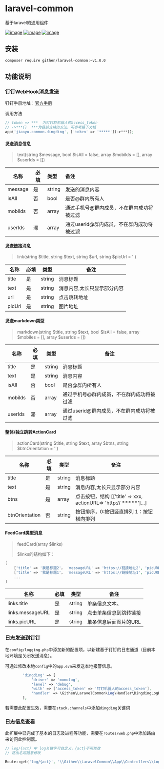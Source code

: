 # laravel-common
基于laravel的通用组件

[![image](https://img.shields.io/github/stars/jiaoyu-cn/laravel-tencent-vodlaravel-common)](https://github.com/jiaoyu-cn/laravel-common/stargazers)
[![image](https://img.shields.io/github/forks/jiaoyu-cn/laravel-common)](https://github.com/jiaoyu-cn/laravel-common/network/members)
[![image](https://img.shields.io/github/issues/jiaoyu-cn/laravel-common)](https://github.com/jiaoyu-cn/laravel-common/issues)

## 安装

```shell
composer require githen/laravel-common:~v1.0.0
```

## 功能说明

### 钉钉WebHook消息发送

钉钉手册地址：[官方手册](https://open.dingtalk.com/document/orgapp/custom-robot-access)

调用方法
```php
// token => ***  为钉钉群机器人的access_token
// ->***()  ***为目前支持的方法，可参考接下文档
app('jiaoyu.common.dingding', ['token' => '*****'])->***();
```

#### 发送消息信息

> text(string $message, bool $isAll = false, array $mobilds = [], array $userIds = [])

| 名称      | 必填 | 类型     | 备注                       |
|---------|----|:-------|:-------------------------|
| message | 是  | string | 发送的消息内容                  |
| isAll   | 否  | bool   | 是否@群内所有人                 |
| mobilds | 否  | array  | 通过手机号@群内成员，不在群内成功将被过滤    |
| userIds | 滞  | array  | 通过userid@群内成员，不在群内成功将被过滤 |


#### 发送链接消息

> link(string $title, string $text, string $url, string $picUrl = '')

| 名称     | 必填 | 类型 | 备注             |
|--------|----|--|----------------|
| title  | 是  | string | 消息标题           |
| text   | 是  | string | 消息内容,太长只显示部分内容 |
| url    | 是  | string | 点击跳转地址         |
| picUrl | 是  | string | 图片地址           |

#### 发送markdown类型

> markdown(string $title, string $text, bool $isAll = false, array $mobiles = [], array $userIds = [])

| 名称      | 必填 | 类型     | 备注             |
|---------|----|--------|----------------|
| title   | 是  | string | 消息标题           |
| text    | 是  | string | 消息内容 |
| isAll   | 否  | bool   | 是否@群内所有人                 |
| mobilds | 否  | array  | 通过手机号@群内成员，不在群内成功将被过滤    |
| userIds | 滞  | array  | 通过userid@群内成员，不在群内成功将被过滤 |

#### 整体/独立跳转ActionCard

> actionCard(string $title, string $text, array $btns, string $btnOrientation = '')

| 名称     | 必填 | 类型     | 备注                                                           |
|--------|----|--------|--------------------------------------------------------------|
| title  | 是  | string | 消息标题                                                         |
| text   | 是  | string | 消息内容,太长只显示部分内容                                               |
| btns   | 是  | array  | 点击按钮，结构 [['title' => xxx, actionURL=> 'http:// *****']...]   |
| btnOrientation | 否  | string | 按钮排序，0:按钮竖直排列 1：按钮横向排列                                       |


#### FeedCard类型消息

> feedCard(array $links)
> 
> $links的结构如下：

```php
[
    ['title' => '我是标题2'， 'messageURL' => 'https://链接地址2', 'picURL' => '图片的地址2'],
    ['title' => '我是标题1'， 'messageURL' => 'https://链接地址1', 'picURL' => '图片的地址1'],
    ...
]
```

| 名称               | 必填 | 类型     | 备注            |
|------------------|----|--------|---------------|
| links.title      | 是  | string | 单条信息文本。       |
| links.messageURL | 是  | string | 点击单条信息到跳转链接   |
| links.picURL     | 是  | string  | 单条信息后面图片的URL  |


### 日志发送到钉钉

在`config/logging.php`中添加新的配置项，以新建基于钉钉的日志通道（目前本地环境是关闭发送消息）。

可通过修改本地`config`中的`app.evn`来发送本地报警信息。

```php
        'dingding' => [
            'driver' => 'monolog',
            'level' => 'debug',
            'with' => ['access_token' => '钉钉机器人的access_token'],
            'handler' => \Githen\LaravelCommon\Log\Handler\DingdingLogHandler::class
        ],
```

若需要此配置生效，需要在`stack.channels`中添加`dingding`关键词


### 日志信息查看

此扩展中已完成了基本的日志及进程等功能，需要在`routes/web.php`中添加路由来访问此控制器。

```php
// log/{act} 中 log关键字可自定义，{act}不可修改
// 路由名可随意修改

Route::get('log/{act}', '\\Githen\\LaravelCommon\\App\\Controllers\\LogController@act')->name('log.act');
```
